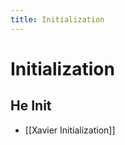 ```yaml
---
title: Initialization
---
```


# Initialization

## He Init
- [[Xavier Initialization]]


















































































